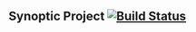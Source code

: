 
<p align="center">
    <h2>Synoptic Project
    <a href="(https://sadevelopers.visualstudio.com/synoptic-project/_build/latest?definitionId=8"><img src="https://sadevelopers.visualstudio.com/synoptic-project/_apis/build/status/synoptic-project-api" alt="Build Status">
    </a>
    </h2>  
    
</p>
